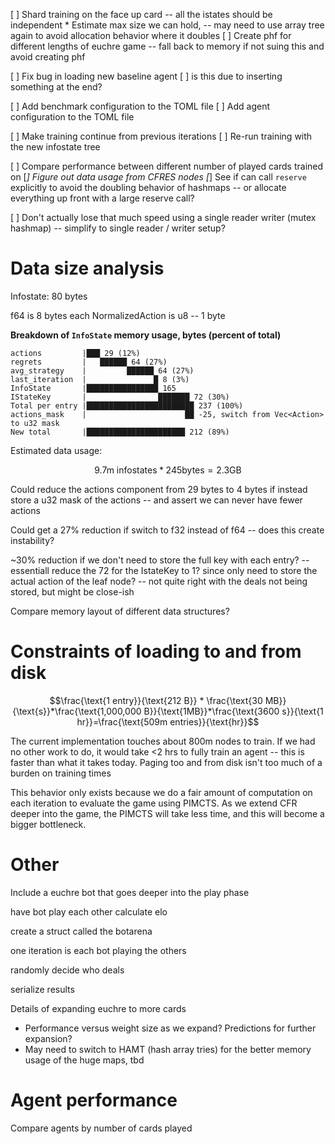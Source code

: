 
[ ] Shard training on the face up card -- all the istates should be independent
    * Estimate max size we can hold, -- may need to use array tree again to avoid allocation behavior where it doubles
[ ] Create phf for different lengths of euchre game -- fall back to memory if not suing this and avoid creating phf

[ ] Fix bug in loading new baseline agent
    [ ] is this due to inserting something at the end?

[ ] Add benchmark configuration to the TOML file
[ ] Add agent configuration to the TOML file

[ ] Make training continue from previous iterations
[ ] Re-run training with the new infostate tree

[ ] Compare performance between different number of played cards trained on
[*] Figure out data usage from CFRES nodes
[*] See if can call `reserve` explicitly to avoid the doubling behavior of hashmaps -- or allocate everything up front with a large reserve call?


[ ] Don't actually lose that much speed using a single reader writer (mutex hashmap) -- simplify to single reader / writer setup?

# Data size analysis

Infostate: 80 bytes


f64 is 8 bytes each
NormalizedAction is u8 -- 1 byte

**Breakdown of `InfoState` memory usage, bytes (percent of total)**
```
actions         |███ 29 (12%)
regrets         |   ██████ 64 (27%)
avg_strategy    |         ██████ 64 (27%)
last_iteration  |               █ 8 (3%)
InfoState       |████████████████ 165
IStateKey       |                ███████ 72 (30%)
Total per entry |████████████████████████ 237 (100%)
actions_mask    |                      ██ -25, switch from Vec<Action> to u32 mask
New total       |██████████████████████ 212 (89%)

```

Estimated data usage:

$$
9.7\text{m infostates} * 245 \text{bytes} = 2.3 \text{GB}
$$

Could reduce the actions component from 29 bytes to 4 bytes if instead store a u32 mask of the actions -- and assert we can never have fewer actions

Could get a 27% reduction if switch to f32 instead of f64 -- does this create instability?

~30% reduction if we don't need to store the full key with each entry? -- essentiall reduce the 72 for the IstateKey to 1? since only need to store the actual action of the leaf node? -- not quite right with the deals not being stored, but might be close-ish

Compare memory layout of different data structures?

# Constraints of loading to and from disk

$$\frac{\text{1 entry}}{\text{212 B}} * \frac{\text{30 MB}}{\text{s}}*\frac{\text{1,000,000 B}}{\text{1MB}}*\frac{\text{3600 s}}{\text{1 hr}}=\frac{\text{509m entries}}{\text{hr}}$$

The current implementation touches about 800m nodes to train. If we had no other work to do, it would take <2 hrs to fully train an agent -- this is faster than what it takes today. Paging too and from disk isn't too much of a burden on training times

This behavior only exists because we do a fair amount of computation on each iteration to evaluate the game using PIMCTS. As we extend CFR deeper into the game, the PIMCTS will take less time, and this will become a bigger bottleneck.

# Other

Include a euchre bot that goes deeper into the play phase


have bot play each other
calculate elo

create a struct called the botarena

one iteration is each bot playing the others

randomly decide who deals

serialize results

Details of expanding euchre to more cards
* Performance versus weight size as we expand? Predictions for further expansion?
* May need to switch to HAMT (hash array tries) for the better memory usage of the huge maps, tbd






# Agent performance

Compare agents by number of cards played